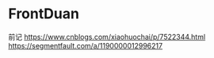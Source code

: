# FrontDuan


前记
https://www.cnblogs.com/xiaohuochai/p/7522344.html
https://segmentfault.com/a/1190000012996217
